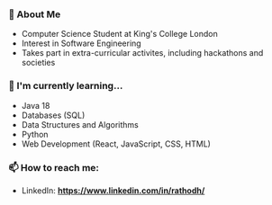 

<!--
**harirathod/harirathod** is a ✨ _special_ ✨ repository because its `README.md` (this file) appears on your GitHub profile.

Here are some ideas to get you started:

- 🔭 I’m currently working on ...
- 🌱 I’m currently learning ...
- 👯 I’m looking to collaborate on ...
- 🤔 I’m looking for help with ...
- 💬 Ask me about ...
- 📫 How to reach me: ...
- 😄 Pronouns: ...
- ⚡ Fun fact: ...
-->

### 👋 About Me
- Computer Science Student at King's College London
- Interest in Software Engineering
- Takes part in extra-curricular activites, including hackathons and societies

### 🌱 I'm currently learning...
- Java 18
- Databases (SQL)
- Data Structures and Algorithms
- Python
- Web Development (React, JavaScript, CSS, HTML)

### 📫 How to reach me:
- LinkedIn: **https://www.linkedin.com/in/rathodh/**
